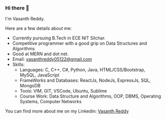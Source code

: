 ### Hi there 👋

I'm Vasanth Reddy.

Here are a few details about me:
- Currently pursuing B.Tech in ECE NIT Silchar.
- Competitive programmer with a good grip on Data Structures and Algorithms
- Good at MERN and dot net.
- Email: vasanthreddy05122@gmail.com
- Skills:
  - Languages: C, C++, C#, Python, Java, HTML/CSS/Bootstrap, MySQL, JavaScript
  - FrameWorks and Databases: ReactJs, NodeJs, ExpressJs, SQL, MongoDB
  - Tools: VIM, GIT, VSCode, Ubuntu, Sublime
  - Course Work: Data Structure and Algorithms, OOP, DBMS, Operating Systems, Computer Networks

You can find more about me on my Linkedin: [Vasanth Reddy](https://www.linkedin.com/in/vasanth-reddy-aleti-88225b227/)
